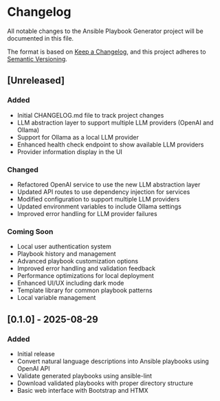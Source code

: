 # Changelog

All notable changes to the Ansible Playbook Generator project will be documented in this file.

The format is based on [Keep a Changelog](https://keepachangelog.com/en/1.0.0/),
and this project adheres to [Semantic Versioning](https://semver.org/spec/v2.0.0.html).

## [Unreleased]

### Added
- Initial CHANGELOG.md file to track project changes
- LLM abstraction layer to support multiple LLM providers (OpenAI and Ollama)
- Support for Ollama as a local LLM provider
- Enhanced health check endpoint to show available LLM providers
- Provider information display in the UI

### Changed
- Refactored OpenAI service to use the new LLM abstraction layer
- Updated API routes to use dependency injection for services
- Modified configuration to support multiple LLM providers
- Updated environment variables to include Ollama settings
- Improved error handling for LLM provider failures

### Coming Soon
- Local user authentication system
- Playbook history and management
- Advanced playbook customization options
- Improved error handling and validation feedback
- Performance optimizations for local deployment
- Enhanced UI/UX including dark mode
- Template library for common playbook patterns
- Local variable management

## [0.1.0] - 2025-08-29
### Added
- Initial release
- Convert natural language descriptions into Ansible playbooks using OpenAI API
- Validate generated playbooks using ansible-lint
- Download validated playbooks with proper directory structure
- Basic web interface with Bootstrap and HTMX
